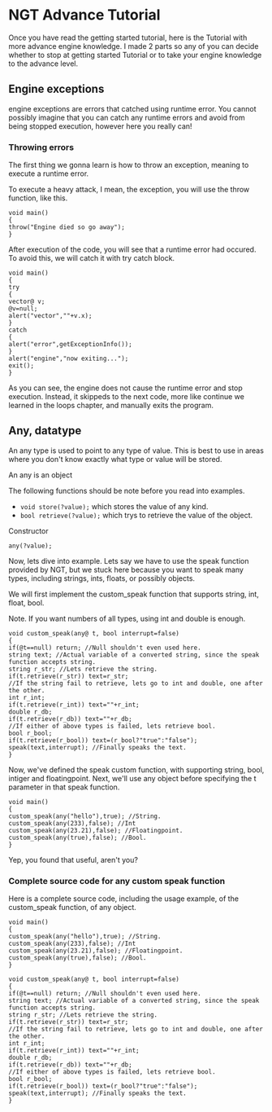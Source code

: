 # NGT Advance Tutorial

Once you have read the getting started tutorial, here is the Tutorial with more advance engine knowledge. I made 2 parts so any of you can decide whether to stop at getting started Tutorial or to take your engine knowledge to the advance level.

## Engine exceptions

engine exceptions are errors that catched using runtime error. You cannot possibly imagine that you can catch any runtime errors and avoid from being stopped execution, however here you really can!

### Throwing errors

The first thing we gonna learn is how to throw an exception, meaning to execute a runtime error.

To execute a heavy attack, I mean, the exception, you will use the throw function, like this.

```NGT copy
void main()
{
throw("Engine died so go away");
}
```

After execution of the code, you will see that a runtime error had occured. To avoid this, we will catch it with try catch block.

```
void main()
{
try
{
vector@ v;
@v=null;
alert("vector",""+v.x);
}
catch
{
alert("error",getExceptionInfo());
}
alert("engine","now exiting...");
exit();
}
```

As you can see, the engine does not cause the runtime error and stop execution. Instead, it skippeds to the next code, more like continue we learned in the loops chapter, and manually exits the program.

## Any, datatype

An any type is used to point to any type of value. This is best to use in areas where you don't know exactly what type or value will be stored.

An any is an object

The following functions should be note before you read into examples.

* `void store(?value);` which stores the value of any kind.
* `bool retrieve(?value);` which trys to retrieve the value of the object.

Constructor

`any(?value);`

Now, lets dive into example. Lets say we have to use the speak function provided by NGT, but we stuck here because you want to speak many types, including strings, ints, floats, or possibly objects.

We will first implement the custom_speak function that supports string, int, float, bool.

Note. If you want numbers of all types, using int and double is enough.

```
void custom_speak(any@ t, bool interrupt=false)
{
if(@t==null) return; //Null shouldn't even used here.
string text; //Actual variable of a converted string, since the speak function accepts string.
string r_str; //Lets retrieve the string.
if(t.retrieve(r_str)) text=r_str;
//If the string fail to retrieve, lets go to int and double, one after the other.
int r_int;
if(t.retrieve(r_int)) text=""+r_int;
double r_db;
if(t.retrieve(r_db)) text=""+r_db;
//If either of above types is failed, lets retrieve bool.
bool r_bool;
if(t.retrieve(r_bool)) text=(r_bool?"true":"false");
speak(text,interrupt); //Finally speaks the text.
}
```

Now, we've defined the speak custom function, with supporting string, bool, intiger and floatingpoint. Next, we'll use any object before specifying the t parameter in that speak function.

```
void main()
{
custom_speak(any("hello"),true); //String.
custom_speak(any(233),false); //Int
custom_speak(any(23.21),false); //Floatingpoint.
custom_speak(any(true),false); //Bool.
}
```

Yep, you found that useful, aren't you?

### Complete source code for any custom speak function

Here is a complete source code, including the usage example, of the custom_speak function, of any object.

```
void main()
{
custom_speak(any("hello"),true); //String.
custom_speak(any(233),false); //Int
custom_speak(any(23.21),false); //Floatingpoint.
custom_speak(any(true),false); //Bool.
}

void custom_speak(any@ t, bool interrupt=false)
{
if(@t==null) return; //Null shouldn't even used here.
string text; //Actual variable of a converted string, since the speak function accepts string.
string r_str; //Lets retrieve the string.
if(t.retrieve(r_str)) text=r_str;
//If the string fail to retrieve, lets go to int and double, one after the other.
int r_int;
if(t.retrieve(r_int)) text=""+r_int;
double r_db;
if(t.retrieve(r_db)) text=""+r_db;
//If either of above types is failed, lets retrieve bool.
bool r_bool;
if(t.retrieve(r_bool)) text=(r_bool?"true":"false");
speak(text,interrupt); //Finally speaks the text.
}
```
